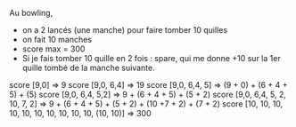 
Au bowling, 
* on a 2 lancés (une manche) pour faire tomber 10 quilles
* on fait 10 manches
* score max = 300
* Si je fais tomber 10 quille en 2 fois : spare, qui me donne +10 sur la 1er quille tombé de la manche suivante.

score [9,0] => 9
score [9,0, 6,4] => 19
score [9,0, 6,4, 5] => (9 + 0) + (6 + 4 + 5) + (5)
score [9,0, 6,4, 5,2] => 9 + (6 + 4 + 5) + (5 + 2)
score [9,0, 6,4, 5, 2, 10, 7, 2] => 9 + (6 + 4 + 5) + (5 + 2) + (10 +7 + 2) + (7 + 2)
score [10, 10, 10, 10, 10, 10, 10, 10, 10, 10, (10, 10)] => 300

